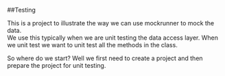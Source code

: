##Testing

This is a project to illustrate the way we can use mockrunner to mock the data.  
We use this typically when we are unit testing the data access layer.  When we unit test we want to unit test 
all the methods in the class.

So where do we start?  Well we first need to create a project and then prepare the project for unit testing.
